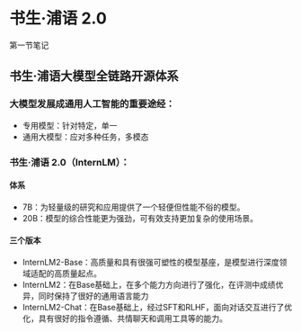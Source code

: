 # 书生·浦语 2.0
第一节笔记
## 书生·浦语大模型全链路开源体系
### 大模型发展成通用人工智能的重要途经：
- 专用模型：针对特定，单一
- 通用大模型：应对多种任务，多模态
### 书生·浦语 2.0（InternLM）：
#### **体系**
- 7B：为轻量级的研究和应用提供了一个轻便但性能不俗的模型。
- 20B：模型的综合性能更为强劲，可有效支持更加复杂的使用场景。
#### **三个版本**
- InternLM2-Base：高质量和具有很强可塑性的模型基座，是模型进行深度领域适配的高质量起点。
- InternLM2：在Base基础上，在多个能力方向进行了强化，在评测中成绩优异，同时保持了很好的通用语言能力
- InternLM2-Chat：在Base基础上，经过SFT和RLHF，面向对话交互进行了优化，具有很好的指令遵循、共情聊天和调用工具等的能力。
